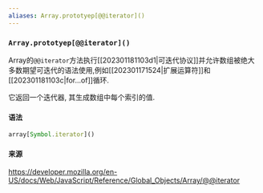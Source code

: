 ```yaml
---
aliases: Array.prototyep[@@iterator]()
---
```



### `Array.prototyep[@@iterator]()`

Array的`@@iterator`方法执行[[202301181103d1|可迭代协议]]并允许数组被绝大多数期望可迭代的语法使用,例如[[202301171524|扩展运算符]]和[[202301181103c|for...of]]循环. 

它返回一个迭代器, 其生成数组中每个索引的值.



#### 语法
```js
array[Symbol.iterator]()
```










#### 来源
https://developer.mozilla.org/en-US/docs/Web/JavaScript/Reference/Global_Objects/Array/@@iterator




